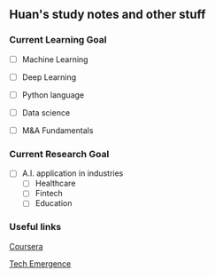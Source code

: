 ## Huan's study notes and other stuff

### Current Learning Goal

- [ ] Machine Learning
- [ ] Deep Learning
- [ ] Python language
- [ ] Data science
- [ ] M&A Fundamentals


### Current Research Goal

- [ ] A.I. application in industries
  - [ ] Healthcare
  - [ ] Fintech
  - [ ] Education

### Useful links

[Coursera](https://www.coursera.org/)

[Tech Emergence](https://www.techemergence.com/)
